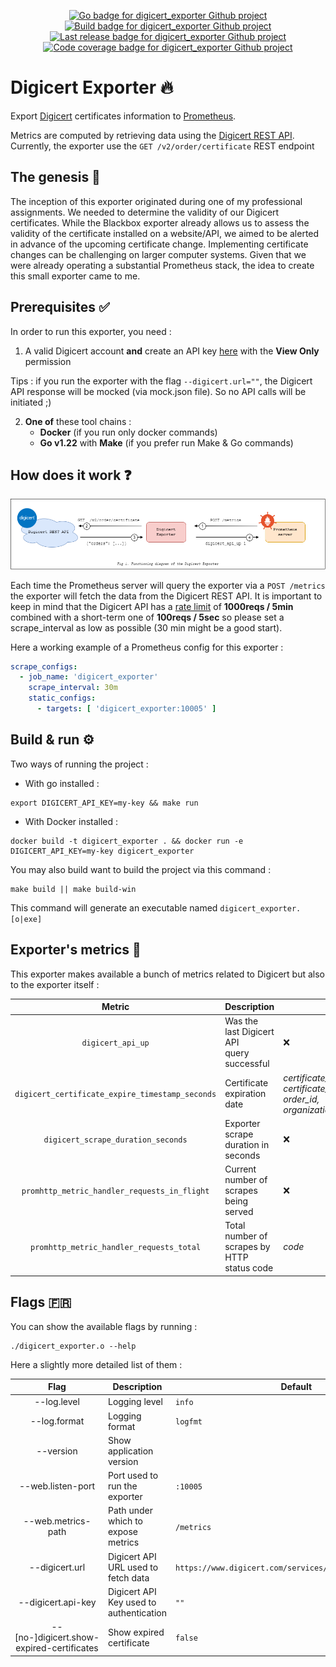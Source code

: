 <p style="text-align: center;">
  <a href="https://go.dev"><img src="https://img.shields.io/badge/go-white?logo=go&style=for-the-badge" alt="Go badge for digicert_exporter Github project"></a> 
  <a href="https://github.com/vareversat/digicert_exporter/actions"><img src="https://img.shields.io/github/actions/workflow/status/vareversat/digicert_exporter/push.tag.yaml?logo=github&style=for-the-badge" alt="Build badge for digicert_exporter Github project"></a>
  <a href="https://github.com/vareversat/digicert_exporter/releases"><img src="https://img.shields.io/github/v/tag/vareversat/digicert_exporter?label=version&logo=git&logoColor=white&style=for-the-badge" alt="Last release badge for digicert_exporter Github project"></a>
  <a href="https://codecov.io/gh/vareversat/digicert_exporter/"><img src="https://img.shields.io/codecov/c/github/vareversat/digicert_exporter?logo=codecov&style=for-the-badge&token=5EK0Z47473" alt="Code coverage badge for digicert_exporter Github project"></a>
</p>

# Digicert Exporter 🔥

Export [Digicert](https://www.digicert.com/) certificates information to [Prometheus](https://prometheus.io).

Metrics are computed by retrieving data using
the [Digicert REST API](https://dev.digicert.com/en/certcentral-apis/services-api/orders/list-orders.html).
Currently, the exporter use the `GET /v2/order/certificate` REST endpoint

## The genesis 🧠

The inception of this exporter originated during one of my professional assignments. We needed to determine the validity
of our Digicert certificates. While the Blackbox exporter already allows us to assess the validity of the certificate
installed on a website/API, we aimed to be alerted in advance of the upcoming certificate change. Implementing
certificate changes can be challenging on larger computer systems. Given that we were already operating a substantial
Prometheus stack, the idea to create this small exporter came to me.

## Prerequisites ✅

In order to run this exporter, you need :

1) A valid Digicert account **and** create an API
   key [here](https://www.digicert.com/secure/automation/api-keys/) with the **View Only** permission

Tips : if you run the exporter with the flag `--digicert.url=""`, the Digicert API response will be mocked (via
mock.json file). So no API calls will be initiated ;)

2) **One of** these tool chains :
    - **Docker** (if you run only docker commands)
    - **Go v1.22** with **Make**  (if you prefer run Make & Go commands)

## How does it work ❓

![](readme_diagram.png "Fig 1. Functioning diagram of the Digicert Exporter")

Each time the Prometheus server will query the exporter via a `POST /metrics` the exporter will fetch the data from the
Digicert REST API.
It is important to keep in mind that the Digicert API has
a [rate limit](https://dev.digicert.com/en/certcentral-apis/services-api/rate-limits.html) of **1000reqs / 5min**
combined
with a short-term one of **100reqs / 5sec** so please set a scrape_interval as low as possible (30 min might be a good
start).

Here a working example of a Prometheus config for this exporter :

```yaml
scrape_configs:
  - job_name: 'digicert_exporter'
    scrape_interval: 30m
    static_configs:
      - targets: [ 'digicert_exporter:10005' ]
```

## Build & run ⚙️

Two ways of running the project :

- With go installed :

```shell
export DIGICERT_API_KEY=my-key && make run 
```

- With Docker installed :

```shell
docker build -t digicert_exporter . && docker run -e DIGICERT_API_KEY=my-key digicert_exporter
```

You may also build want to build the project via this command :

```shell
make build || make build-win
```

This command will generate an executable named `digicert_exporter.[o|exe]`

## Exporter's metrics 🧰

This exporter makes available a bunch of metrics related to Digicert but also to the exporter itself :

|                     Metric                      | Description                                      | Labels                                                                           | Notes                                                 |
|:-----------------------------------------------:|--------------------------------------------------|----------------------------------------------------------------------------------|-------------------------------------------------------|
|                `digicert_api_up`                | Was the last Digicert API<br/> query successful  | ❌                                                                                | ❌                                                     |
| `digicert_certificate_expire_timestamp_seconds` | Certificate expiration date                      | _certificate_common_name, <br/>certificate_id, <br/>order_id, <br/>organization_ | ❌                                                     |
|       `digicert_scrape_duration_seconds`        | Exporter scrape duration in seconds              | ❌                                                                                | ❌                                                     |
|  `promhttp_metric_handler_requests_in_flight`   | Current number of scrapes being served           | ❌                                                                                | Available with the<br/> `--web.exporter-metrics` flag |
|    `promhttp_metric_handler_requests_total`     | Total number of scrapes by HTTP<br/> status code | _code_                                                                           | Available with the<br/> `--web.exporter-metrics` flag |

## Flags 🇫🇷

You can show the available flags by running :

```shell
./digicert_exporter.o --help
```

Here a slightly more detailed list of them :

|                   Flag                    | Description                             | Default                                                  | Related environment variable       |
|:-----------------------------------------:|-----------------------------------------|----------------------------------------------------------|------------------------------------|
|                --log.level                | Logging level                           | `info`                                                   | ❌                                  |
|               --log.format                | Logging format                          | `logfmt`                                                 | ❌                                  |
|                 --version                 | Show application version                |                                                          | ❌                                  |
|             --web.listen-port             | Port used to run the exporter           | `:10005`                                                 | EXPORTER_PORT                      |
|            --web.metrics-path             | Path under which to expose metrics      | `/metrics`                                               | EXPORTER_PATH                      |
|              --digicert.url               | Digicert API URL used to fetch data     | `https://www.digicert.com/services/v2/order/certificate` | DIGICERT_URL                       |
|            --digicert.api-key             | Digicert API Key used to authentication | `""`                                                     | DIGICERT_API_KEY                   |
| --[no-]digicert.show-expired-certificates | Show expired certificate                | `false`                                                  | DIGICERT_SHOW_EXPIRED_CERTIFICATES |
